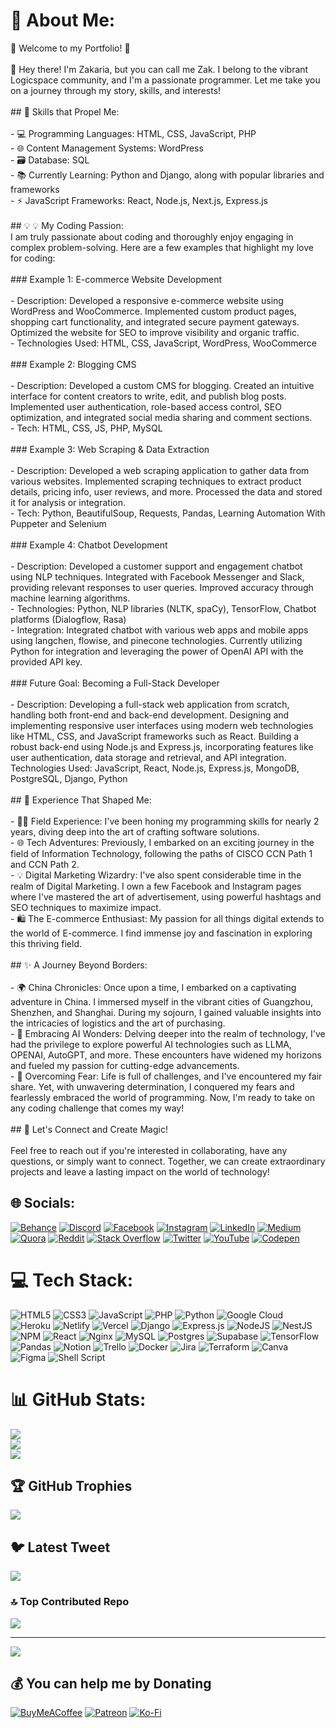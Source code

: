 # 💫 About Me:
🌟 Welcome to my Portfolio! 🌟<br><br>👋 Hey there! I'm Zakaria, but you can call me Zak. I belong to the vibrant Logicspace community, and I'm a passionate programmer. Let me take you on a journey through my story, skills, and interests!<br><br>## 🚀 Skills that Propel Me:<br><br>- 💻 Programming Languages: HTML, CSS, JavaScript, PHP<br>- 🌐 Content Management Systems: WordPress<br>- 🗃️ Database: SQL<br>- 📚 Currently Learning: Python and Django, along with popular libraries and frameworks<br>- ⚡ JavaScript Frameworks: React, Node.js, Next.js, Express.js<br><br>## 💡 💡 My Coding Passion:<br>I am truly passionate about coding and thoroughly enjoy engaging in complex problem-solving. Here are a few examples that highlight my love for coding:<br><br>### Example 1: E-commerce Website Development<br><br>- Description: Developed a responsive e-commerce website using WordPress and WooCommerce. Implemented custom product pages, shopping cart functionality, and integrated secure payment gateways. Optimized the website for SEO to improve visibility and organic traffic.<br>- Technologies Used: HTML, CSS, JavaScript, WordPress, WooCommerce<br><br>### Example 2: Blogging CMS<br><br>- Description: Developed a custom CMS for blogging. Created an intuitive interface for content creators to write, edit, and publish blog posts. Implemented user authentication, role-based access control, SEO optimization, and integrated social media sharing and comment sections.<br>- Tech: HTML, CSS, JS, PHP, MySQL<br><br>### Example 3: Web Scraping & Data Extraction<br><br>- Description: Developed a web scraping application to gather data from various websites. Implemented scraping techniques to extract product details, pricing info, user reviews, and more. Processed the data and stored it for analysis or integration.<br>- Tech: Python, BeautifulSoup, Requests, Pandas, Learning Automation With Puppeter and Selenium<br><br>### Example 4: Chatbot Development<br><br>- Description: Developed a customer support and engagement chatbot using NLP techniques. Integrated with Facebook Messenger and Slack, providing relevant responses to user queries. Improved accuracy through machine learning algorithms.<br>- Technologies: Python, NLP libraries (NLTK, spaCy), TensorFlow, Chatbot platforms (Dialogflow, Rasa)<br>- Integration: Integrated chatbot with various web apps and mobile apps using langchen, flowise, and pinecone technologies. Currently utilizing Python for integration and leveraging the power of OpenAI API with the provided API key.<br><br>### Future Goal: Becoming a Full-Stack Developer<br><br>- Description: Developing a full-stack web application from scratch, handling both front-end and back-end development. Designing and implementing responsive user interfaces using modern web technologies like HTML, CSS, and JavaScript frameworks such as React. Building a robust back-end using Node.js and Express.js, incorporating features like user authentication, data storage and retrieval, and API integration.<br>Technologies Used: JavaScript, React, Node.js, Express.js, MongoDB, PostgreSQL, Django, Python<br><br>## 🌟 Experience That Shaped Me:<br><br>- 👨‍💻 Field Experience: I've been honing my programming skills for nearly 2 years, diving deep into the art of crafting software solutions.<br>- 🌐 Tech Adventures: Previously, I embarked on an exciting journey in the field of Information Technology, following the paths of CISCO CCN Path 1 and CCN Path 2.<br>- 💡 Digital Marketing Wizardry: I've also spent considerable time in the realm of Digital Marketing. I own a few Facebook and Instagram pages where I've mastered the art of advertisement, using powerful hashtags and SEO techniques to maximize impact.<br>- 🛍️ The E-commerce Enthusiast: My passion for all things digital extends to the world of E-commerce. I find immense joy and fascination in exploring this thriving field.<br><br>## ✨ A Journey Beyond Borders:<br><br>- 🌍 China Chronicles: Once upon a time, I embarked on a captivating adventure in China. I immersed myself in the vibrant cities of Guangzhou, Shenzhen, and Shanghai. During my sojourn, I gained valuable insights into the intricacies of logistics and the art of purchasing.<br>- 🤖 Embracing AI Wonders: Delving deeper into the realm of technology, I've had the privilege to explore powerful AI technologies such as LLMA, OPENAI, AutoGPT, and more. These encounters have widened my horizons and fueled my passion for cutting-edge advancements.<br>- 💪 Overcoming Fear: Life is full of challenges, and I've encountered my fair share. Yet, with unwavering determination, I conquered my fears and fearlessly embraced the world of programming. Now, I'm ready to take on any coding challenge that comes my way!<br><br>## 🌈 Let's Connect and Create Magic!<br><br>Feel free to reach out if you're interested in collaborating, have any questions, or simply want to connect. Together, we can create extraordinary projects and leave a lasting impact on the world of technology!<br>


## 🌐 Socials:
[![Behance](https://img.shields.io/badge/Behance-1769ff?logo=behance&logoColor=white)](https://behance.net/https://www.behance.net/logicaldataco) [![Discord](https://img.shields.io/badge/Discord-%237289DA.svg?logo=discord&logoColor=white)](https://discord.gg/zyzzx#6403) [![Facebook](https://img.shields.io/badge/Facebook-%231877F2.svg?logo=Facebook&logoColor=white)](https://facebook.com/https://www.facebook.com/logicspacez) [![Instagram](https://img.shields.io/badge/Instagram-%23E4405F.svg?logo=Instagram&logoColor=white)](https://instagram.com/https://www.instagram.com/logicaldataco/) [![LinkedIn](https://img.shields.io/badge/LinkedIn-%230077B5.svg?logo=linkedin&logoColor=white)](https://linkedin.com/in/https://www.linkedin.com/in/logicaldata-co-b1ba88255/) [![Medium](https://img.shields.io/badge/Medium-12100E?logo=medium&logoColor=white)](https://medium.com/@https://stackoverflow.com/users/21531972/logicaldata-co?tab=profile) [![Quora](https://img.shields.io/badge/Quora-%23B92B27.svg?logo=Quora&logoColor=white)](https://quora.com/profile/https://www.quora.com/profile/Logicspace) [![Reddit](https://img.shields.io/badge/Reddit-%23FF4500.svg?logo=Reddit&logoColor=white)](https://reddit.com/user/https://www.reddit.com/user/LogicaldataCo) [![Stack Overflow](https://img.shields.io/badge/-Stackoverflow-FE7A16?logo=stack-overflow&logoColor=white)](https://stackoverflow.com/users/https://stackoverflow.com/users/21531972/logicaldata-co?tab=profile) [![Twitter](https://img.shields.io/badge/Twitter-%231DA1F2.svg?logo=Twitter&logoColor=white)](https://twitter.com/https://twitter.com/LogicaldataCo) [![YouTube](https://img.shields.io/badge/YouTube-%23FF0000.svg?logo=YouTube&logoColor=white)](https://youtube.com/@https://www.youtube.com/channel/UCMcDDyKjaw3C0_9JBWYkp6g) [![Codepen](https://img.shields.io/badge/Codepen-000000?style=for-the-badge&logo=codepen&logoColor=white)](https://codepen.io/https://codepen.io/LogicaldataCo) 

# 💻 Tech Stack:
![HTML5](https://img.shields.io/badge/html5-%23E34F26.svg?style=flat&logo=html5&logoColor=white) ![CSS3](https://img.shields.io/badge/css3-%231572B6.svg?style=flat&logo=css3&logoColor=white) ![JavaScript](https://img.shields.io/badge/javascript-%23323330.svg?style=flat&logo=javascript&logoColor=%23F7DF1E) ![PHP](https://img.shields.io/badge/php-%23777BB4.svg?style=flat&logo=php&logoColor=white) ![Python](https://img.shields.io/badge/python-3670A0?style=flat&logo=python&logoColor=ffdd54) ![Google Cloud](https://img.shields.io/badge/Google%20Cloud-%234285F4.svg?style=flat&logo=google-cloud&logoColor=white) ![Heroku](https://img.shields.io/badge/heroku-%23430098.svg?style=flat&logo=heroku&logoColor=white) ![Netlify](https://img.shields.io/badge/netlify-%23000000.svg?style=flat&logo=netlify&logoColor=#00C7B7) ![Vercel](https://img.shields.io/badge/vercel-%23000000.svg?style=flat&logo=vercel&logoColor=white) ![Django](https://img.shields.io/badge/django-%23092E20.svg?style=flat&logo=django&logoColor=white) ![Express.js](https://img.shields.io/badge/express.js-%23404d59.svg?style=flat&logo=express&logoColor=%2361DAFB) ![NodeJS](https://img.shields.io/badge/node.js-6DA55F?style=flat&logo=node.js&logoColor=white) ![NestJS](https://img.shields.io/badge/nestjs-%23E0234E.svg?style=flat&logo=nestjs&logoColor=white) ![NPM](https://img.shields.io/badge/NPM-%23000000.svg?style=flat&logo=npm&logoColor=white) ![React](https://img.shields.io/badge/react-%2320232a.svg?style=flat&logo=react&logoColor=%2361DAFB) ![Nginx](https://img.shields.io/badge/nginx-%23009639.svg?style=flat&logo=nginx&logoColor=white) ![MySQL](https://img.shields.io/badge/mysql-%2300f.svg?style=flat&logo=mysql&logoColor=white) ![Postgres](https://img.shields.io/badge/postgres-%23316192.svg?style=flat&logo=postgresql&logoColor=white) 	![Supabase](https://img.shields.io/badge/Supabase-3ECF8E?style=flat&logo=supabase&logoColor=white) ![TensorFlow](https://img.shields.io/badge/TensorFlow-%23FF6F00.svg?style=flat&logo=TensorFlow&logoColor=white) ![Pandas](https://img.shields.io/badge/pandas-%23150458.svg?style=flat&logo=pandas&logoColor=white) ![Notion](https://img.shields.io/badge/Notion-%23000000.svg?style=flat&logo=notion&logoColor=white) ![Trello](https://img.shields.io/badge/Trello-%23026AA7.svg?style=flat&logo=Trello&logoColor=white) ![Docker](https://img.shields.io/badge/docker-%230db7ed.svg?style=flat&logo=docker&logoColor=white) ![Jira](https://img.shields.io/badge/jira-%230A0FFF.svg?style=flat&logo=jira&logoColor=white) ![Terraform](https://img.shields.io/badge/terraform-%235835CC.svg?style=flat&logo=terraform&logoColor=white) ![Canva](https://img.shields.io/badge/Canva-%2300C4CC.svg?style=flat&logo=Canva&logoColor=white) 	![Figma](https://img.shields.io/badge/figma-%23F24E1E.svg?style=flat&logo=figma&logoColor=white) ![Shell Script](https://img.shields.io/badge/shell_script-%23121011.svg?style=flat&logo=gnu-bash&logoColor=white)
# 📊 GitHub Stats:
![](https://github-readme-stats.vercel.app/api?username=LogicaldataCo&theme=synthwave&hide_border=false&include_all_commits=false&count_private=false)<br/>
![](https://github-readme-streak-stats.herokuapp.com/?user=LogicaldataCo&theme=synthwave&hide_border=false)<br/>
![](https://github-readme-stats.vercel.app/api/top-langs/?username=LogicaldataCo&theme=synthwave&hide_border=false&include_all_commits=false&count_private=false&layout=compact)

## 🏆 GitHub Trophies
![](https://github-profile-trophy.vercel.app/?username=LogicaldataCo&theme=radical&no-frame=false&no-bg=false&margin-w=4)

## 🐦 Latest Tweet
[![](https://gtce.itsvg.in/api?username=https://twitter.com/LogicaldataCo)](https://github.com/VishwaGauravIn/github-twitter-card-embed)

### 🔝 Top Contributed Repo
![](https://github-contributor-stats.vercel.app/api?username=LogicaldataCo&limit=5&theme=dracula&combine_all_yearly_contributions=true)

---
[![](https://visitcount.itsvg.in/api?id=LogicaldataCo&icon=0&color=6)](https://visitcount.itsvg.in)

  ## 💰 You can help me by Donating
  [![BuyMeACoffee](https://img.shields.io/badge/Buy%20Me%20a%20Coffee-ffdd00?style=for-the-badge&logo=buy-me-a-coffee&logoColor=black)](https://buymeacoffee.com/https://www.buymeacoffee.com/logicallycoffe) [![Patreon](https://img.shields.io/badge/Patreon-F96854?style=for-the-badge&logo=patreon&logoColor=white)](https://patreon.com/https://www.patreon.com/user?u=94045804) [![Ko-Fi](https://img.shields.io/badge/Ko--fi-F16061?style=for-the-badge&logo=ko-fi&logoColor=white)](https://ko-fi.com/https://ko-fi.com/logicallycoffe#) 

  
<!-- Proudly created with GPRM ( https://gprm.itsvg.in ) -->